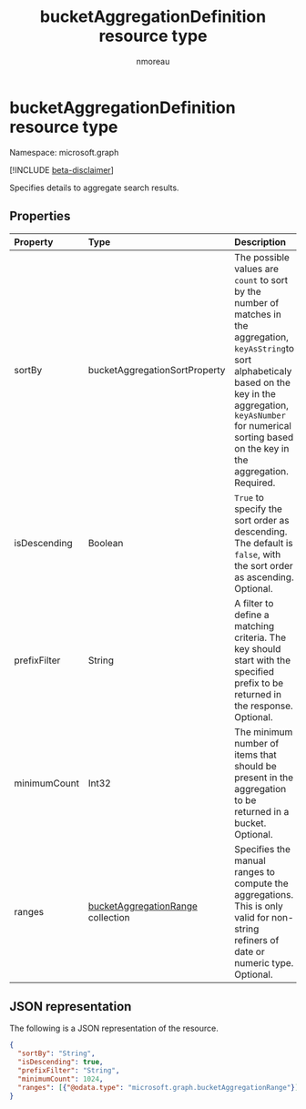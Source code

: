﻿---
title: "bucketAggregationDefinition resource type"
description: "Provides the details on how the agregations should be generated in the results"
localization_priority: Normal
author: "nmoreau"
ms.prod: "search"
doc_type: "resourcePageType"
---

# bucketAggregationDefinition resource type

Namespace: microsoft.graph

[!INCLUDE [beta-disclaimer](../../includes/beta-disclaimer.md)]

Specifies details to aggregate search results.

## Properties

| Property     | Type                                                           | Description                                                                                                                                                                                                                                     |
| :----------- | :------------------------------------------------------------- | :---------------------------------------------------------------------------------------------------------------------------------------------------------------------------------------------------------------------------------------------- |
| sortBy       | bucketAggregationSortProperty                                  | The possible values are `count` to sort by the number of matches in the aggregation, `keyAsString`to sort alphabeticaly based on the key in the aggregation, `keyAsNumber` for numerical sorting based on the key in the aggregation. Required. |
| isDescending | Boolean                                                        | `True` to specify the sort order as descending. The default is `false`, with the sort order as ascending. Optional.                                                                                                                             |
| prefixFilter | String                                                         | A filter to define a matching criteria. The key should start with the specified prefix to be returned in the response. Optional.                                                                                                                |
| minimumCount | Int32                                                          | The minimum number of items that should be present in the aggregation to be returned in a bucket. Optional.                                                                                                                                     |
| ranges       | [bucketAggregationRange](bucketaggregationrange.md) collection | Specifies the manual ranges to compute the aggregations. This is only valid for non-string refiners of date or numeric type. Optional.                                                                                                          |

## JSON representation

The following is a JSON representation of the resource.

<!-- {
  "blockType": "resource",
  "optionalProperties": [

  ],
  "@odata.type": "microsoft.graph.bucketAggregationDefinition",
  "baseType": null
}-->

```json
{
  "sortBy": "String",
  "isDescending": true,
  "prefixFilter": "String",
  "minimumCount": 1024,
  "ranges": [{"@odata.type": "microsoft.graph.bucketAggregationRange"}]
}
```

<!-- uuid: 16cd6b66-4b1a-43a1-adaf-3a886856ed98
2019-02-04 14:57:30 UTC -->

<!-- {
  "type": "#page.annotation",
  "description": "sortProperty resource",
  "keywords": "",
  "section": "documentation",
  "tocPath": ""
}-->
